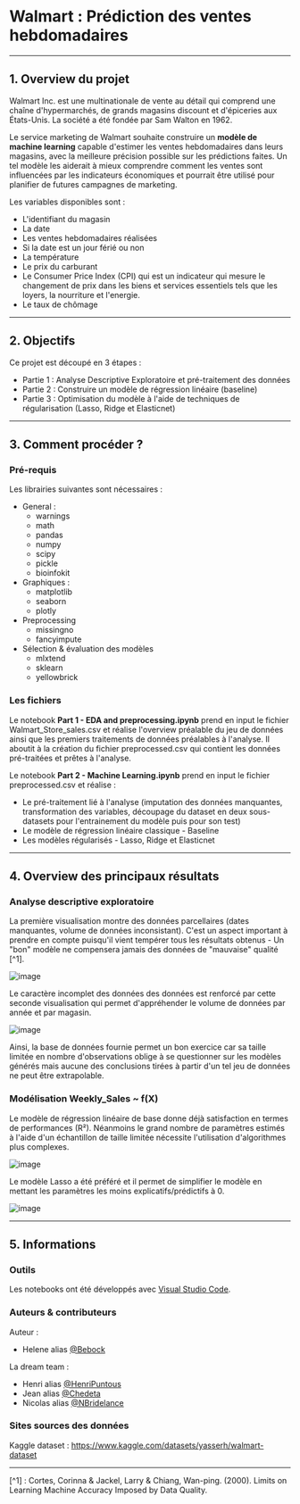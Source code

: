 # Walmart : Prédiction des ventes hebdomadaires

----

## 1. Overview du projet 

Walmart Inc. est une multinationale de vente au détail qui comprend une chaîne d'hypermarchés, de grands magasins discount et d'épiceries aux États-Unis. La société a été fondée par Sam Walton en 1962.

Le service marketing de Walmart souhaite construire un **modèle de machine learning** capable d'estimer les ventes hebdomadaires dans leurs magasins, avec la meilleure précision possible sur les prédictions faites. Un tel modèle les aiderait à mieux comprendre comment les ventes sont influencées par les indicateurs économiques et pourrait être utilisé pour planifier de futures campagnes de marketing.

Les variables disponibles sont : 
  * L'identifiant du magasin 
  * La date
  * Les ventes hebdomadaires réalisées
  * Si la date est un jour férié ou non
  * La température
  * Le prix du carburant
  * Le Consumer Price Index (CPI) qui est un indicateur qui mesure le changement de prix dans les biens et services essentiels tels que les loyers, la nourriture et l'energie. 
  * Le taux de chômage

----

## 2. Objectifs 

Ce projet est découpé en 3 étapes : 

  * Partie 1 : Analyse Descriptive Exploratoire et pré-traitement des données 
  * Partie 2 : Construire un modèle de régression linéaire (baseline) 
  * Partie 3 : Optimisation du modèle à l'aide de techniques de régularisation (Lasso, Ridge et Elasticnet)

----

## 3. Comment procéder ?

### Pré-requis

Les librairies suivantes sont nécessaires : 

  * General : 
    * warnings
    * math
    * pandas 
    * numpy 
    * scipy 
    * pickle 
    * bioinfokit
  * Graphiques : 
    * matplotlib
    * seaborn 
    * plotly
  * Preprocessing 
    * missingno 
    * fancyimpute 
  * Sélection & évaluation des modèles
    * mlxtend
    * sklearn
    * yellowbrick

### Les fichiers

Le notebook **Part 1 - EDA and preprocessing.ipynb** prend en input le fichier Walmart_Store_sales.csv et réalise l'overview préalable du jeu de données ainsi que les premiers traitements de données préalables à l'analyse. Il aboutit à la création du fichier preprocessed.csv qui contient les données pré-traitées et prêtes à l'analyse.

Le notebook **Part 2 - Machine Learning.ipynb** prend en input le fichier preprocessed.csv et réalise :
  * Le pré-traitement lié à l'analyse (imputation des données manquantes, transformation des variables, découpage du dataset en deux sous-datasets pour l'entrainement du modèle puis pour son test)
  * Le modèle de régression linéaire classique - Baseline
  * Les modèles régularisés - Lasso, Ridge et Elasticnet

----

## 4. Overview des principaux résultats

### Analyse descriptive exploratoire

La première visualisation montre des données parcellaires (dates manquantes, volume de données inconsistant). C'est un aspect important à prendre en compte puisqu'il vient tempérer tous les résultats obtenus - Un "bon" modèle ne compensera jamais des données de "mauvaise" qualité [^1]. 

![image](https://user-images.githubusercontent.com/38078432/186984905-73191b43-bdaf-4ab9-97f6-eb36dc7f941f.png)

Le caractère incomplet des données des données est renforcé par cette seconde visualisation qui permet d'appréhender le volume de données par année et par magasin. 

![image](https://user-images.githubusercontent.com/38078432/188269235-ac513dfa-46bb-4ac8-b3c0-f2fb6299e58b.png)

Ainsi, la base de données fournie permet un bon exercice car sa taille limitée en nombre d'observations oblige à se questionner sur les modèles générés mais aucune des conclusions tirées à partir d'un tel jeu de données ne peut être extrapolable. 

### Modélisation Weekly_Sales ~ f(X)

Le modèle de régression linéaire de base donne déjà satisfaction en termes de performances (R²). Néanmoins le grand nombre de paramètres estimés à l'aide d'un échantillon de taille limitée nécessite l'utilisation d'algorithmes plus complexes. 

![image](https://user-images.githubusercontent.com/38078432/188269265-23494af9-ae3d-451b-9c9d-0f5659789958.png)

Le modèle Lasso a été préféré et il permet de simplifier le modèle en mettant les paramètres les moins explicatifs/prédictifs à 0. 

![image](https://user-images.githubusercontent.com/38078432/188269292-c646a785-38f0-4c60-bc3c-f8eb7069e1bd.png)

----

## 5. Informations

### Outils

Les notebooks ont été développés avec [Visual Studio Code](https://code.visualstudio.com/). 

### Auteurs & contributeurs

Auteur : 
  * Helene alias [@Bebock](https://github.com/Bebock/)

La dream team :
  * Henri alias [@HenriPuntous](https://github.com/HenriPuntous/)
  * Jean alias [@Chedeta](https://github.com/Chedeta/)
  * Nicolas alias [@NBridelance](https://github.com/NBridelance/)
  
### Sites sources des données

Kaggle dataset : https://www.kaggle.com/datasets/yasserh/walmart-dataset

----

[^1] : Cortes, Corinna & Jackel, Larry & Chiang, Wan-ping. (2000). Limits on Learning Machine Accuracy Imposed by Data Quality. 

